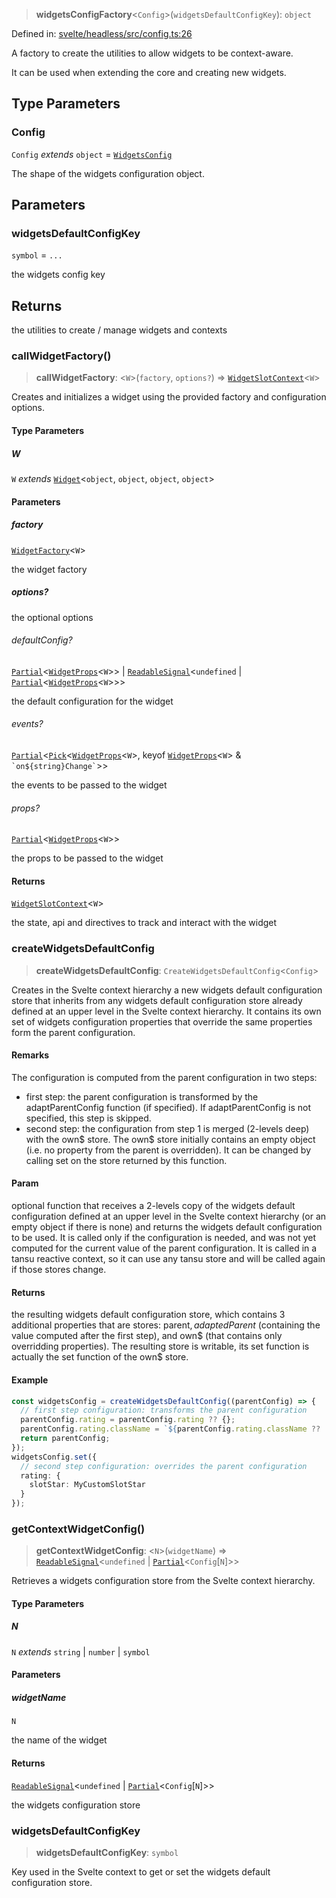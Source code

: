 > **widgetsConfigFactory**\<`Config`\>(`widgetsDefaultConfigKey`): `object`

Defined in: [svelte/headless/src/config.ts:26](https://github.com/AmadeusITGroup/AgnosUI/blob/7a5fa43d68e9de05896f308e16eb1570eb1ad379/svelte/headless/src/config.ts#L26)

A factory to create the utilities to allow widgets to be context-aware.

It can be used when extending the core and creating new widgets.

## Type Parameters

### Config

`Config` *extends* `object` = [`WidgetsConfig`](../type-aliases/WidgetsConfig.md)

The shape of the widgets configuration object.

## Parameters

### widgetsDefaultConfigKey

`symbol` = `...`

the widgets config key

## Returns

the utilities to create / manage widgets and contexts

### callWidgetFactory()

> **callWidgetFactory**: \<`W`\>(`factory`, `options?`) => [`WidgetSlotContext`](../interfaces/WidgetSlotContext.md)\<`W`\>

Creates and initializes a widget using the provided factory and configuration options.

#### Type Parameters

##### W

`W` *extends* [`Widget`](../interfaces/Widget.md)\<`object`, `object`, `object`, `object`\>

#### Parameters

##### factory

[`WidgetFactory`](../type-aliases/WidgetFactory.md)\<`W`\>

the widget factory

##### options?

the optional options

###### defaultConfig?

[`Partial`](https://www.typescriptlang.org/docs/handbook/utility-types.html#partialtype)\<[`WidgetProps`](../type-aliases/WidgetProps.md)\<`W`\>\> \| [`ReadableSignal`](https://amadeusitgroup.github.io/tansu/interfaces/ReadableSignal.html)\<`undefined` \| [`Partial`](https://www.typescriptlang.org/docs/handbook/utility-types.html#partialtype)\<[`WidgetProps`](../type-aliases/WidgetProps.md)\<`W`\>\>\>

the default configuration for the widget

###### events?

[`Partial`](https://www.typescriptlang.org/docs/handbook/utility-types.html#partialtype)\<[`Pick`](https://www.typescriptlang.org/docs/handbook/utility-types.html#picktype-keys)\<[`WidgetProps`](../type-aliases/WidgetProps.md)\<`W`\>, keyof [`WidgetProps`](../type-aliases/WidgetProps.md)\<`W`\> & `` `on${string}Change` ``\>\>

the events to be passed to the widget

###### props?

[`Partial`](https://www.typescriptlang.org/docs/handbook/utility-types.html#partialtype)\<[`WidgetProps`](../type-aliases/WidgetProps.md)\<`W`\>\>

the props to be passed to the widget

#### Returns

[`WidgetSlotContext`](../interfaces/WidgetSlotContext.md)\<`W`\>

the state, api and directives to track and interact with the widget

### createWidgetsDefaultConfig

> **createWidgetsDefaultConfig**: `CreateWidgetsDefaultConfig`\<`Config`\>

Creates in the Svelte context hierarchy a new widgets default configuration store that inherits from any widgets default configuration
store already defined at an upper level in the Svelte context hierarchy.
It contains its own set of widgets configuration properties that override the same properties form the parent configuration.

#### Remarks

The configuration is computed from the parent configuration in two steps:
- first step: the parent configuration is transformed by the adaptParentConfig function (if specified).
If adaptParentConfig is not specified, this step is skipped.
- second step: the configuration from step 1 is merged (2-levels deep) with the own$ store. The own$ store initially contains
an empty object (i.e. no property from the parent is overridden). It can be changed by calling set on the store returned by this function.

#### Param

optional function that receives a 2-levels copy of the widgets default configuration
defined at an upper level in the Svelte context hierarchy (or an empty object if there is none) and returns the widgets
default configuration to be used.
It is called only if the configuration is needed, and was not yet computed for the current value of the parent configuration.
It is called in a tansu reactive context, so it can use any tansu store and will be called again if those stores change.

#### Returns

the resulting widgets default configuration store, which contains 3 additional properties that are stores:
parent$, adaptedParent$ (containing the value computed after the first step), and own$ (that contains only overridding properties).
The resulting store is writable, its set function is actually the set function of the own$ store.

#### Example

```ts
const widgetsConfig = createWidgetsDefaultConfig((parentConfig) => {
  // first step configuration: transforms the parent configuration
  parentConfig.rating = parentConfig.rating ?? {};
  parentConfig.rating.className = `${parentConfig.rating.className ?? ''} my-rating-extra-class`
  return parentConfig;
});
widgetsConfig.set({
  // second step configuration: overrides the parent configuration
  rating: {
    slotStar: MyCustomSlotStar
  }
});
```

### getContextWidgetConfig()

> **getContextWidgetConfig**: \<`N`\>(`widgetName`) => [`ReadableSignal`](https://amadeusitgroup.github.io/tansu/interfaces/ReadableSignal.html)\<`undefined` \| [`Partial`](https://www.typescriptlang.org/docs/handbook/utility-types.html#partialtype)\<`Config`\[`N`\]\>\>

Retrieves a widgets configuration store from the Svelte context hierarchy.

#### Type Parameters

##### N

`N` *extends* `string` \| `number` \| `symbol`

#### Parameters

##### widgetName

`N`

the name of the widget

#### Returns

[`ReadableSignal`](https://amadeusitgroup.github.io/tansu/interfaces/ReadableSignal.html)\<`undefined` \| [`Partial`](https://www.typescriptlang.org/docs/handbook/utility-types.html#partialtype)\<`Config`\[`N`\]\>\>

the widgets configuration store

### widgetsDefaultConfigKey

> **widgetsDefaultConfigKey**: `symbol`

Key used in the Svelte context to get or set the widgets default configuration store.
